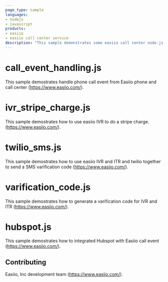 ```yaml
---
page_type: sample
languages:
- nodejs
- javascript
products:
- easiio
- easiio call center service
description: "This sample demonstrates some easiio call center node.js script app for working with Easiio IVR, ITR, and call event handling and some other usages."
---
```


# call_event_handling.js 
This sample demostrates handle phone call event from Easiio phone and call center (https://www.easiio.com/).

# ivr_stripe_charge.js 
This sample demostrates how to use easiio IVR to do a stripe charge. (https://www.easiio.com/).

# twilio_sms.js 
This sample demostrates how to use easiio IVR and ITR and twilio together to send a SMS varification code (https://www.easiio.com/).

# varification_code.js 
This sample demostrates how to generate a varification code for IVR and ITR (https://www.easiio.com/).

# hubspot.js 
This sample demostrates how to integrated Hubspot with Easiio call event (https://www.easiio.com/).

## Contributing

Easiio, Inc development team (https://www.easiio.com/).

